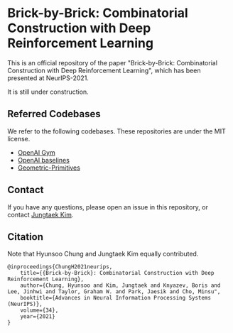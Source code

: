 # Brick-by-Brick: Combinatorial Construction with Deep Reinforcement Learning

This is an official repository of the paper "Brick-by-Brick: Combinatorial Construction with Deep Reinforcement Learning", which has been presented at NeurIPS-2021.

It is still under construction.

## Referred Codebases

We refer to the following codebases.
These repositories are under the MIT license.

* [OpenAI Gym](https://github.com/openai/gym)
* [OpenAI baselines](https://github.com/openai/baselines)
* [Geometric-Primitives](https://github.com/POSTECH-CVLab/Geometric-Primitives)

## Contact

If you have any questions,
please open an issue in this repository,
or contact [Jungtaek Kim](https://jungtaek.github.io).

## Citation

Note that Hyunsoo Chung and Jungtaek Kim equally contributed.

```
@inproceedings{ChungH2021neurips,
    title={{Brick-by-Brick}: Combinatorial Construction with Deep Reinforcement Learning},
    author={Chung, Hyunsoo and Kim, Jungtaek and Knyazev, Boris and Lee, Jinhwi and Taylor, Graham W. and Park, Jaesik and Cho, Minsu",
    booktitle={Advances in Neural Information Processing Systems (NeurIPS)},
    volume={34},
    year={2021}
}
```
